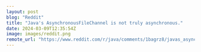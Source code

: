 ```yaml
---
layout: post
blog: "Reddit"
title: "Java's AsynchronousFileChannel is not truly asynchronous."
date: 2024-03-09T12:35:54Z
image: images/reddit.png
remote_url: "https://www.reddit.com/r/java/comments/1bagrz8/javas_asynchronousfilechannel_is_not_truly/"
---
```

